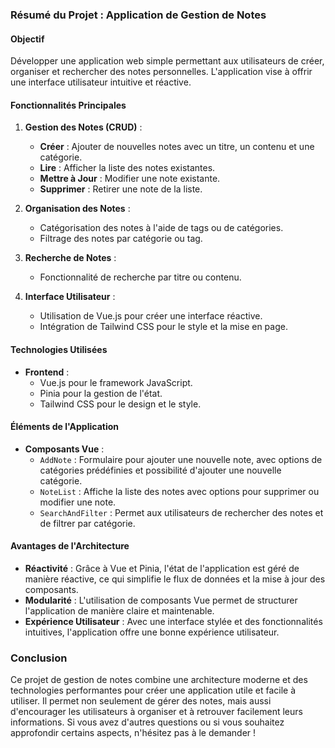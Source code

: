 ### Résumé du Projet : Application de Gestion de Notes

#### Objectif
Développer une application web simple permettant aux utilisateurs de créer, organiser et rechercher des notes personnelles. L'application vise à offrir une interface utilisateur intuitive et réactive.

#### Fonctionnalités Principales
1. **Gestion des Notes (CRUD)** :
   - **Créer** : Ajouter de nouvelles notes avec un titre, un contenu et une catégorie.
   - **Lire** : Afficher la liste des notes existantes.
   - **Mettre à Jour** : Modifier une note existante.
   - **Supprimer** : Retirer une note de la liste.

2. **Organisation des Notes** :
   - Catégorisation des notes à l'aide de tags ou de catégories.
   - Filtrage des notes par catégorie ou tag.

3. **Recherche de Notes** :
   - Fonctionnalité de recherche par titre ou contenu.

4. **Interface Utilisateur** :
   - Utilisation de Vue.js pour créer une interface réactive.
   - Intégration de Tailwind CSS pour le style et la mise en page.

#### Technologies Utilisées
- **Frontend** : 
  - Vue.js pour le framework JavaScript.
  - Pinia pour la gestion de l'état.
  - Tailwind CSS pour le design et le style.

#### Éléments de l'Application
- **Composants Vue** :
  - `AddNote` : Formulaire pour ajouter une nouvelle note, avec options de catégories prédéfinies et possibilité d'ajouter une nouvelle catégorie.
  - `NoteList` : Affiche la liste des notes avec options pour supprimer ou modifier une note.
  - `SearchAndFilter` : Permet aux utilisateurs de rechercher des notes et de filtrer par catégorie.

#### Avantages de l'Architecture
- **Réactivité** : Grâce à Vue et Pinia, l'état de l'application est géré de manière réactive, ce qui simplifie le flux de données et la mise à jour des composants.
- **Modularité** : L'utilisation de composants Vue permet de structurer l'application de manière claire et maintenable.
- **Expérience Utilisateur** : Avec une interface stylée et des fonctionnalités intuitives, l'application offre une bonne expérience utilisateur.

### Conclusion
Ce projet de gestion de notes combine une architecture moderne et des technologies performantes pour créer une application utile et facile à utiliser. Il permet non seulement de gérer des notes, mais aussi d'encourager les utilisateurs à organiser et à retrouver facilement leurs informations. Si vous avez d'autres questions ou si vous souhaitez approfondir certains aspects, n'hésitez pas à le demander !
